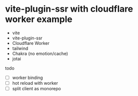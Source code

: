 # vite-plugin-ssr with cloudflare worker example

- vite
- vite-plugin-ssr
- Cloudflare Worker
- tailwind
- Chakra (no emotion/cache)
- jotai

todo

- [ ] worker binding
- [ ] hot reload with worker
- [ ] split client as monorepo